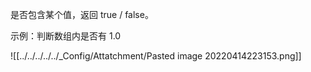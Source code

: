 是否包含某个值，返回 true / false。

示例：判断数组内是否有 1.0

![[../../../../../_Config/Attatchment/Pasted image 20220414223153.png]]